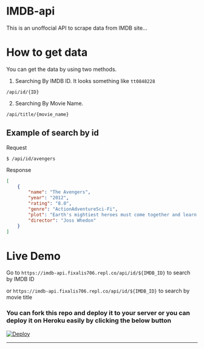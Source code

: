 # IMDB-api

This is an unoffocial API to scrape data from IMDB site...

# How to get data

You can get the data by using two methods.

1. Searching By IMDB ID. It looks something like `tt0848228`

```
/api/id/{ID}
```
2. Searching By Movie Name.

```
/api/title/{movie_name}
```

## Example of search by id
Request
```
$ /api/id/avengers
```
Response
```json
[
    {
        "name": "The Avengers",
        "year": "2012",
        "rating": "8.0",
        "genre": "ActionAdventureSci-Fi",
        "plot": "Earth's mightiest heroes must come together and learn to fight as a team if they are going to stop the mischievous Loki and his alien army from enslaving humanity.",
        "director": "Joss Whedon"
    }
]
```

# Live Demo

Go to `https://imdb-api.fixalis706.repl.co/api/id/${IMDB_ID}` to search by IMDB ID 

or 
`https://imdb-api.fixalis706.repl.co/api/id/${IMDB_ID}` to search by movie title

### You can fork this repo and deploy it to your server or you can deploy it on Heroku easily by clicking the below button  

[![Deploy](https://www.herokucdn.com/deploy/button.svg)](https://heroku.com/deploy)

---